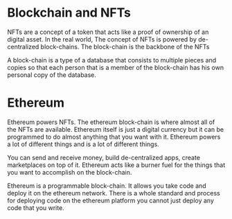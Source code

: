 # Blockchain and NFTs
NFTs are a concept of a token that acts like a proof of ownership of an digital asset. In the real world, The concept of NFTs is powered by de-centralized block-chains. The block-chain is the backbone of the NFTs

A block-chain is a type of a database that consists to multiple pieces and copies so  that each person that is a member of the block-chain has his own personal copy of the database.

# Ethereum
Ethereum powers NFTs. The ethereum block-chain is where almost all of the NFTs are available. Ethereum itself is just a digital currency but it can be programmed to do almost anything that you want with it. Ethereum powers a lot of different things and is a lot of different things.

You can send and receive money, build de-centralized apps, create marketplaces on top of it. Ethereum acts like a burner fuel for the things that you want to accomplish on the block-chain.

Ethereum is a programmable block-chain. It allows you take code and deploy it on the ethereum network. There is a whole standard and process for deploying code on the ethereum platform you cannot just deploy any code that you write.

